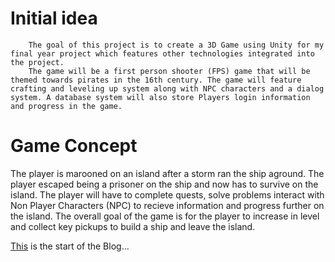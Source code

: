 # Initial idea 
		The goal of this project is to create a 3D Game using Unity for my final year project which features other technologies integrated into the project.
		The game will be a first person shooter (FPS) game that will be themed towards pirates in the 16th century. The game will feature crafting and leveling up system along with NPC characters and a dialog system. A database system will also store Players login information and progress in the game.
# Game Concept
The player is marooned on an island after a storm ran the ship aground. The player escaped being a prisoner on the ship and now has to survive on the island. The player will have to complete quests, solve problems interact with Non Player Characters (NPC) to recieve information and progress further on the island. The overall goal of the game is for the player to increase in level and collect key pickups to build a ship and leave the island.
 <!-- pirate male or female stranded on island
3 travels to pirate colony
4 joins pirate fleet in nassau
5 fights against authorities and privateers
6 becomes an outlaw 
7 captured and forgotte to history. -->
[This](?pageTwo) is the start of the Blog...
<!-- [helper page](?test) -->
		
